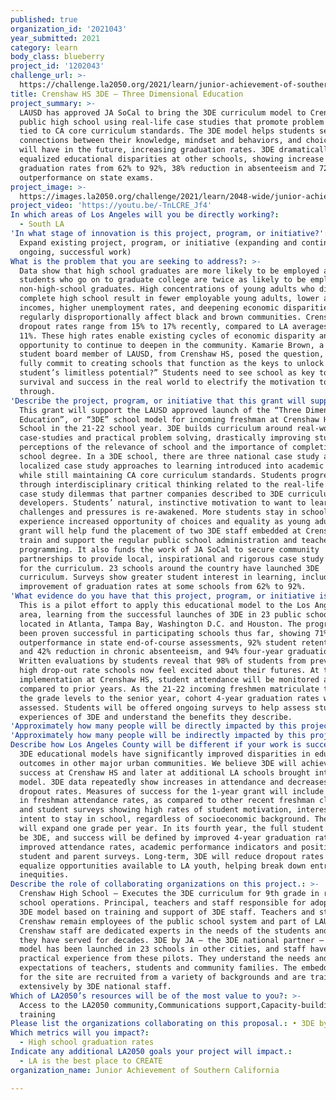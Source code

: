 ```yaml
---
published: true
organization_id: '2021043'
year_submitted: 2021
category: learn
body_class: blueberry
project_id: '1202043'
challenge_url: >-
  https://challenge.la2050.org/2021/learn/junior-achievement-of-southern-california/
title: Crenshaw HS 3DE – Three Dimensional Education
project_summary: >-
  LAUSD has approved JA SoCal to bring the 3DE curriculum model to Crenshaw
  public high school using real-life case studies that promote problem solving
  tied to CA core curriculum standards. The 3DE model helps students see
  connections between their knowledge, mindset and behaviors, and choices they
  will have in the future, increasing graduation rates. 3DE dramatically
  equalized educational disparities at other schools, showing increase of 4-year
  graduation rates from 62% to 92%, 38% reduction in absenteeism and 72%
  outperformance on state exams.
project_image: >-
  https://images.la2050.org/challenge/2021/learn/2048-wide/junior-achievement-of-southern-california.jpg
project_video: 'https://youtu.be/-TnLCRE_Jf4'
In which areas of Los Angeles will you be directly working?:
  - South LA
'In what stage of innovation is this project, program, or initiative?': >-
  Expand existing project, program, or initiative (expanding and continuing
  ongoing, successful work)
What is the problem that you are seeking to address?: >-
  Data show that high school graduates are more likely to be employed and
  students who go on to graduate college are twice as likely to be employed as
  non-high-school graduates. High concentrations of young adults who did not
  complete high school result in fewer employable young adults, lower average
  incomes, higher unemployment rates, and deepening economic disparities that
  regularly disproportionally affect black and brown communities. Crenshaw HS
  dropout rates range from 15% to 17% recently, compared to LA averages of 9% to
  11%. These high rates enable existing cycles of economic disparity and unequal
  opportunity to continue to deepen in the community. Kamarie Brown, a special
  student board member of LAUSD, from Crenshaw HS, posed the question, “Will we
  fully commit to creating schools that function as the keys to unlock a
  student’s limitless potential?” Students need to see school as key to their
  survival and success in the real world to electrify the motivation to make it
  through.
'Describe the project, program, or initiative that this grant will support to address the problem identified.': >-
  This grant will support the LAUSD approved launch of the “Three Dimensional
  Education”, or “3DE” school model for incoming freshman at Crenshaw High
  School in the 21-22 school year. 3DE builds curriculum around real-world
  case-studies and practical problem solving, drastically improving students’
  perceptions of the relevance of school and the importance of completing a high
  school degree. In a 3DE school, there are three national case study and three
  localized case study approaches to learning introduced into academic courses,
  while still maintaining CA core curriculum standards. Students progress
  through interdisciplinary critical thinking related to the real-life actual
  case study dilemmas that partner companies described to 3DE curriculum
  developers. Students’ natural, instinctive motivation to want to learn despite
  challenges and pressures is re-awakened. More students stay in school and
  experience increased opportunity of choices and equality as young adults. This
  grant will help fund the placement of two 3DE staff embedded at Crenshaw HS to
  train and support the regular public school administration and teachers in 3DE
  programming. It also funds the work of JA SoCal to secure community
  partnerships to provide local, inspirational and rigorous case study stories
  for the curriculum. 23 schools around the country have launched 3DE
  curriculum. Surveys show greater student interest in learning, including
  improvement of graduation rates at some schools from 62% to 92%.
'What evidence do you have that this project, program, or initiative is or will be successful, and how will you define and measure success?': >-
  This is a pilot effort to apply this educational model to the Los Angeles
  area, learning from the successful launches of 3DE in 23 public schools
  located in Atlanta, Tampa Bay, Washington D.C. and Houston. The program has
  been proven successful in participating schools thus far, showing 71%
  outperformance in state end-of-course assessments, 92% student retention rate
  and 42% reduction in chronic absenteeism, and 94% four-year graduation rates.
  Written evaluations by students reveal that 98% of students from previously
  high drop-out rate schools now feel excited about their futures. At this
  implementation at Crenshaw HS, student attendance will be monitored and
  compared to prior years. As the 21-22 incoming freshmen matriculate through
  the grade levels to the senior year, cohort 4-year graduation rates will be
  assessed. Students will be offered ongoing surveys to help assess students’
  experiences of 3DE and understand the benefits they describe.
'Approximately how many people will be directly impacted by this project, program, or initiative?': '45'
'Approximately how many people will be indirectly impacted by this project, program, or initiative?': '118'
Describe how Los Angeles County will be different if your work is successful.: >-
  3DE educational models have significantly improved disparities in educational
  outcomes in other major urban communities. We believe 3DE will achieve similar
  success at Crenshaw HS and later at additional LA schools brought into the
  model. 3DE data repeatedly show increases in attendance and decreases in
  dropout rates. Measures of success for the 1-year grant will include increases
  in freshman attendance rates, as compared to other recent freshman classes,
  and student surveys showing high rates of student motivation, interest, and
  intent to stay in school, regardless of socioeconomic background. The program
  will expand one grade per year. In its fourth year, the full student body will
  be 3DE, and success will be defined by improved 4-year graduation rates,
  improved attendance rates, academic performance indicators and positive
  student and parent surveys. Long-term, 3DE will reduce dropout rates and
  equalize opportunities available to LA youth, helping break down entrenched
  inequities.
Describe the role of collaborating organizations on this project.: >-
  Crenshaw High School – Executes the 3DE curriculum for 9th grade in regular
  school operations. Principal, teachers and staff responsible for adopting the
  3DE model based on training and support of 3DE staff. Teachers and staff at
  Crenshaw remain employees of the public school system and part of LAUSD.
  Crenshaw staff are dedicated experts in the needs of the students and families
  they have served for decades. 3DE by JA – the 3DE national partner – The 3DE
  model has been launched in 23 schools in other cities, and staff have the
  practical experience from these pilots. They understand the needs and
  expectations of teachers, students and community families. The embedded staff
  for the site are recruited from a variety of backgrounds and are trained
  extensively by 3DE national staff.
Which of LA2050’s resources will be of the most value to you?: >-
  Access to the LA2050 community,Communications support,Capacity-building and
  training
Please list the organizations collaborating on this proposal.: • 3DE by JA • Crenshaw High School
Which metrics will you impact?:
  - High school graduation rates
Indicate any additional LA2050 goals your project will impact.:
  - LA is the best place to CREATE
organization_name: Junior Achievement of Southern California

---
```

